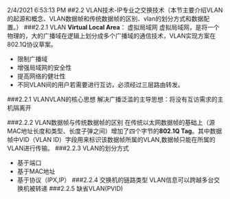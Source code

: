 2/4/2021 6:53:13 PM 
##2.2 VLAN技术-IP专业之交换技术（本节主要介绍VLAN的起源和概念、VLAN数据帧和传统数据帧的区别、vlan的划分方式和数据配置。）
###2.2.1 VLAN
**Virtual Local Area**： 虚拟局域网
虚拟局域网，是将一个物理的，大的广播域在逻辑上划分成多个广播域的通信技术，VLAN实现方案在802.1Q协议草案。

* 限制广播域
* 增强局域网的安全性
* 提高网络的健壮性
* 不同VLAN间的用户若需要进行互访，必须经过三层路由转发。

###2.2.1 VLANVLAN的核心思想 
解决广播泛滥的主导思想：将没有互访需求的主机隔离开

###2.2.2 VLAN数据帧与传统数据帧的区别
在传统以太网数据帧的基础上（源MAC地址长度和类型、长度子弹之间）增加了四个字节的**802.1Q Tag**。其中数据帧中VID（VLAN ID）字段用来标识该数据帧所属的VLAN,数据帧只能在所属的VLAN进行传输。
###2.2.3 VLAN的划分方式
* 基于端口
* 基于MAC地址
* 基于协议（IPX,IP）
###2.2.4 交换机的链路类型
VLAN信息可以跨越多台交换机被转递
###2.2.5 缺省VLAN(PVID)



